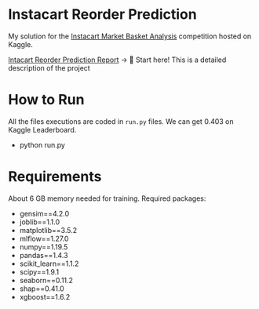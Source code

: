 Instacart Reorder Prediction
==============
My solution for the [Instacart Market Basket Analysis](https://www.kaggle.com/competitions/instacart-market-basket-analysis/overview) competition hosted on Kaggle.

[Intacart Reorder Prediction Report](https://github.com/goqiao/Instacart/blob/a46f905ea7aa2a7849c9e2085554ba47689c0f6e/Instacart%20Reorder%20Prediction%20Report.pdf) -> 👋 Start here! This is a detailed description of the project


# How to Run
All the files executions are coded in `run.py` files. We can get 0.403 on Kaggle Leaderboard. 
- python run.py

# Requirements
About 6 GB memory needed for training. Required packages:
- gensim==4.2.0
- joblib==1.1.0
- matplotlib==3.5.2
- mlflow==1.27.0
- numpy==1.19.5
- pandas==1.4.3
- scikit_learn==1.1.2
- scipy==1.9.1
- seaborn==0.11.2
- shap==0.41.0
- xgboost==1.6.2

